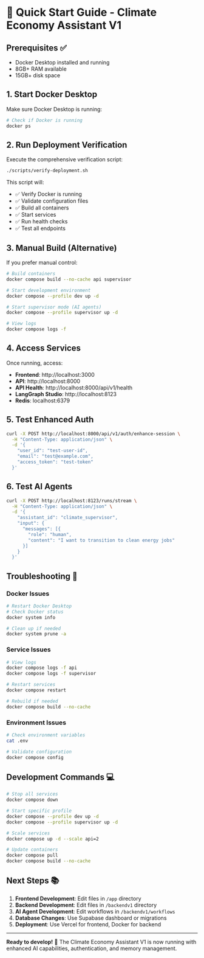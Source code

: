 # 🚀 Quick Start Guide - Climate Economy Assistant V1

## Prerequisites ✅

- Docker Desktop installed and running
- 8GB+ RAM available
- 15GB+ disk space

## 1. Start Docker Desktop

Make sure Docker Desktop is running:
```bash
# Check if Docker is running
docker ps
```

## 2. Run Deployment Verification

Execute the comprehensive verification script:
```bash
./scripts/verify-deployment.sh
```

This script will:
- ✅ Verify Docker is running
- ✅ Validate configuration files
- ✅ Build all containers
- ✅ Start services
- ✅ Run health checks
- ✅ Test all endpoints

## 3. Manual Build (Alternative)

If you prefer manual control:

```bash
# Build containers
docker compose build --no-cache api supervisor

# Start development environment
docker compose --profile dev up -d

# Start supervisor mode (AI agents)
docker compose --profile supervisor up -d

# View logs
docker compose logs -f
```

## 4. Access Services

Once running, access:

- **Frontend**: http://localhost:3000
- **API**: http://localhost:8000
- **API Health**: http://localhost:8000/api/v1/health
- **LangGraph Studio**: http://localhost:8123
- **Redis**: localhost:6379

## 5. Test Enhanced Auth

```bash
curl -X POST http://localhost:8000/api/v1/auth/enhance-session \
  -H "Content-Type: application/json" \
  -d '{
    "user_id": "test-user-id",
    "email": "test@example.com",
    "access_token": "test-token"
  }'
```

## 6. Test AI Agents

```bash
curl -X POST http://localhost:8123/runs/stream \
  -H "Content-Type: application/json" \
  -d '{
    "assistant_id": "climate_supervisor",
    "input": {
      "messages": [{
        "role": "human",
        "content": "I want to transition to clean energy jobs"
      }]
    }
  }'
```

## Troubleshooting 🔧

### Docker Issues
```bash
# Restart Docker Desktop
# Check Docker status
docker system info

# Clean up if needed
docker system prune -a
```

### Service Issues
```bash
# View logs
docker compose logs -f api
docker compose logs -f supervisor

# Restart services
docker compose restart

# Rebuild if needed
docker compose build --no-cache
```

### Environment Issues
```bash
# Check environment variables
cat .env

# Validate configuration
docker compose config
```

## Development Commands 💻

```bash
# Stop all services
docker compose down

# Start specific profile
docker compose --profile dev up -d
docker compose --profile supervisor up -d

# Scale services
docker compose up -d --scale api=2

# Update containers
docker compose pull
docker compose build --no-cache
```

## Next Steps 📚

1. **Frontend Development**: Edit files in `/app` directory
2. **Backend Development**: Edit files in `/backendv1` directory  
3. **AI Agent Development**: Edit workflows in `/backendv1/workflows`
4. **Database Changes**: Use Supabase dashboard or migrations
5. **Deployment**: Use Vercel for frontend, Docker for backend

---

**Ready to develop!** 🎉 The Climate Economy Assistant V1 is now running with enhanced AI capabilities, authentication, and memory management. 